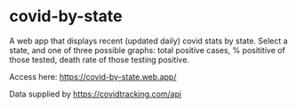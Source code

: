 # covid-by-state
A web app that displays recent (updated daily) covid stats by state.
Select a state, and one of three possible graphs: total positive cases, % posititive of those tested, death rate of those testing positive.

Access here:
https://covid-by-state.web.app/

Data supplied by https://covidtracking.com/api
